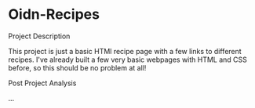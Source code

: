 # Oidn-Recipes

Project Description

This project is just a basic HTMl recipe page with 
a few links to different recipes. I've already built 
a few very basic webpages with HTML and CSS before, so this 
should be no problem at all!

Post Project Analysis

...